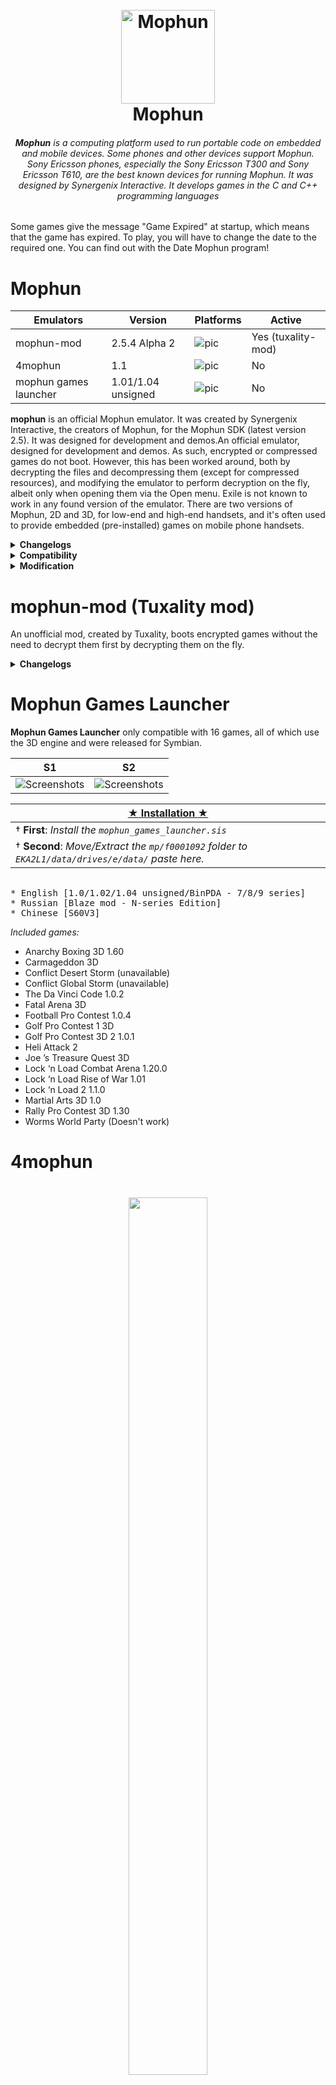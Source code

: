 <h1 align="center">
  <br>
  <img src="mophun_logo.png" alt="Mophun" width="150"></a>
  <br>
  Mophun
  <br>
</h1>
<i><h6 align="center"><b>Mophun</b> is a computing platform used to run portable code on embedded and mobile devices. Some phones and other devices support Mophun. Sony Ericsson phones, especially the Sony Ericsson T300 and Sony Ericsson T610, are the best known devices for running Mophun. It was designed by Synergenix Interactive. It develops games in the C and C++ programming languages</i></h6>

Some games give the message "Game Expired" at startup, which means that the game has expired. To play, you will have to change the date to the required one. You can find out with the Date Mophun program!

# Mophun

| Emulators                       | Version     | Platforms | Active |
| ------------------------------- | ---------- | -------------- | -------- |
| mophun-mod | 2.5.4 Alpha 2   | ![pic](Logos/Windows.png) | Yes (tuxality-mod) |
| 4mophun    | 1.1 | ![pic](Logos/WinMobile.png) | No |
| mophun games launcher  | 1.01/1.04 unsigned | ![pic](Logos/Symbian.png) | No |

**mophun** is an official Mophun emulator. It was created by Synergenix Interactive, the creators of Mophun, for the Mophun SDK (latest version 2.5). It was designed for development and demos.An official emulator, designed for development and demos. As such, encrypted or compressed games do not boot. However, this has been worked around, both by decrypting the files and decompressing them (except for compressed resources), and modifying the emulator to perform decryption on the fly, albeit only when opening them via the Open menu. Exile is not known to work in any found version of the emulator. There are two versions of Mophun, 2D and 3D, for low-end and high-end handsets, and it's often used to provide embedded (pre-installed) games on mobile phone handsets.

<details>
<summary><b>Changelogs</b></summary>

**2.5.4**
- Updated profile for Model 16 (Archos Gmini 400) including skin
- Data certificate bugfix for category 1 and 2 profiles (when using DataCertificateTestSuite for example)

**2.5.3**
- New profiles added for Symbian devices
- New preliminary profiles for unnamed jukeboxes (Model 14 & 16). No timing!
- Updates to the 3D API, see the SDK release notes
- 3D bugfix in P800/P900 profiles

**2.0.3**
- Make it possible to enable/disable onscreen joystick on P800/P900. All it does is change the screen size, it does not draw the panel.
- In models 1,2 and 5 (SonyEricsson T300 and T610 variants) use windows fonts as a fallback if a requested character does not exist in the SonyEricsson device font (i.e chinese).

**2.0.2**
- profile for GameTrac added (no timing yet)
- Added interpolation for 16bit

**2.0.1**
- Help file for emulator added

**2.0.0**
- S60 profiles split up into 7650, 3650 and N-Gage profiles
- Additional 3D features
</details>

<details>
<summary><b>Compatibility</b></summary>

* General

— Due to the nature of the emulator, encrypted or compressed games do not boot; commercial games are encrypted, and games not designed for Mophun-specific phones (e.g. Symbian, Windows Mobile) are also compressed. In some cases, resources are compressed separately to the program.

* Specific games

— The background is incorrectly drawn as a grey flat texture in Hitman, and The Da Vinci Code 3D (except 1.0.1, other versions require vMusicInit) doesn't work, which can be fixed using a special version of the emulator, which has referred to within the community as the Hitman emulator. Neither version boots Exile due to not supporting vMusicInit in 2.5.4, and vSin in the special version.
</details>

<details>
<summary><b>Modification</b></summary>

* Mophun Decrypt

— [Mophun Decrypt.exe](https://github.com/ptnn0/Mophun/raw/main/tools/MophunDecrypt.exe) created by JaGoTu, allows for Mophun programs to be decrypted and, from Mophun Decrypt 2, decompressed.

* Mophun Decrypt GUI

— A GUI, [Mophun Decrypt GUI](https://github.com/ptnn0/Mophun/raw/main/tools/MophunDecrypt_2.zip), created by childishbeat and written in Python, has been created to give the program a user interface. The latest version is 1.02, which predates Mophun Decrypt 2 and has not been updated to support decompression.

* Mophun Decrypt GUI Changelogs

— [1.02](https://github.com/ptnn0/Mophun/raw/main/tools/MophunDecryptGUI_v1.02.7z) - January 28, 2021 - Decreases .pyw size from 1,868 bytes to 1,713 bytes

— [1.01](https://github.com/ptnn0/Mophun/raw/main/tools/MophunDecryptGUI_v1.01.7z) - January 27, 2021 - Decreases .pyw size from 2,595 bytes to 1,868 bytes

— [1.0](https://github.com/ptnn0/Mophun/raw/main/tools/MophunDecryptGUI_v1.0.7z) - January 26, 2021 - Initial release
</details>

# mophun-mod (Tuxality mod)
An unofficial mod, created by Tuxality, boots encrypted games without the need to decrypt them first by decrypting them on the fly.

<details>
<summary><b>Changelogs</b></summary>

**2.5.4 Alpha 2**
- Drag and drop support is added, minor issues are fixed (e.g. "Compressed MPN file is not supported yet!" is corrected to "Compressed MPN files are not supported yet!") and debug messages due to failure (decryption or source files) are implemented. Planned for the next version, A3 (alpha 3), are decompression, Symbian/Pocket PC key fallback and to run as early as Windows 98, just like the unmodified version.

**2.5.4 Alpha 1**
- Decryption only works if opening from the Open menu. However, compressed games are detected, but cannot run. Instead, an error saying "Compressed MPN file is not supported yet!" appears. Additionally, there may be some cases of crashing and the date, time, profile stuff is not properly set or selected
</details>

# Mophun Games Launcher
**Mophun Games Launcher** only compatible with 16 games, all of which use the 3D engine and were released for Symbian.

|  S1   |  S2  |
| --- | --- |
| ![Screenshots](Extra/MGL1.jpg) | ![Screenshots](Extra/MGL2.jpg) |

| <ins><b>★ Installation ★</ins></b> |
| ------------------------------------ |
| † <b>First</b>: <i>Install the <code>mophun_games_launcher.sis</code></i> | 
| † <b>Second</b>: <i>Move/Extract the <code>mp/f0001092</code> folder to <code>EKA2L1/data/drives/e/data/</code> paste here.</i> |

<pre>

* English [1.0/1.02/1.04 unsigned/BinPDA - 7/8/9 series]
* Russian [Blaze mod - N-series Edition]
* Chinese [S60V3]
</pre>

*Included games:*

- Anarchy Boxing 3D 1.60
- Carmageddon 3D
- Conflict Desert Storm (unavailable)
- Conflict Global Storm (unavailable)
- The Da Vinci Code 1.0.2
- Fatal Arena 3D
- Football Pro Contest 1.0.4
- Golf Pro Contest 1 3D
- Golf Pro Contest 3D 2 1.0.1
- Heli Attack 2
- Joe ’s Treasure Quest 3D
- Lock ‘n Load Combat Arena 1.20.0
- Lock ‘n Load Rise of War 1.01
- Lock ‘n Load 2 1.1.0
- Martial Arts 3D 1.0
- Rally Pro Contest 3D 1.30
- Worms World Party (Doesn't work)

# 4mophun 

<h1 align="center">
        <img height="60%" width="50%" src="Extra/4mophun.jpg"><br>
</h1>

**4mophun** on Windows Mobile, you can run 4mophun on Windows through Microsoft's Device Emulator. Does not work with games that are locked (e.g. have a predefined IMEI recognition algorithm) or do not use the 3D engine.

There are 3 versions : QCIF +, QVGA [240x320] and VGA [176x220].

*Compatibility list:*

| Name        | Code name           | Status |
| ------------- |:-------------:| -----:|
| American Racing 3D      |  |  |
| Anarchy Boxing 3D      | RealBoxing | Work |
| Carmageddon 3D      | Carmageddon3D      |   Work |
| Conflict Desert Storm | |
| Conflict Global Storm | |
| Da Vinci Code | DVC      |    Work |
| Fatal Arena 3D | FA3D      |    Work |
| Football Pro Contest | FootballPro      |    Work |
| Golf Pro Contest | GolfProContest      |    Work with no sound + some backgrounds are 176x208|
| Golf Pro Contest 2 | GolfProContest2      |    Work with no sound |
| Heli Attack 2      |  |  |
| Joes Treasure Quest 3D      |  |  |
| Lock'n Load: Rise of War | LocknLoad      |    Work |
| Lock'n Load 2 | Exile      |    Work |
| Lock'n Load: Combat Arena | ArenaTMN      |    Work but only multiplayer |
| Martial Arts 3D | MA3D      |    Work |
| Rally Pro Contest | RallyProContest      |    Work |
| Worms World Party | WormsWWP      |    Not work with bad or missing certificate |

### Screenshots

|     |     |
| --- | --- |
| ![Screenshots](Screenshots/2.jpg) | ![Screenshots](Screenshots/3.jpg) |
| ![Screenshots](Screenshots/6.jpg) | ![Screenshots](Screenshots/11.jpg) |
| ![Screenshots](Screenshots/14.jpg) | ![Screenshots](Screenshots/4.jpg) |
| ![Screenshots](Screenshots/5.jpg) | ![Screenshots](Screenshots/7.jpg) |
| ![Screenshots](Screenshots/8.jpg) | ![Screenshots](Screenshots/10.gif) |
| ![Screenshots](Screenshots/12.jpg) | ![Screenshots](Screenshots/13.jpg) |
| ![Screenshots](Screenshots/15.jpg) | ![Screenshots](Screenshots/16.gif) |
| ![Screenshots](Screenshots/17.jpg) | ![Screenshots](Screenshots/18.jpg) |
| ![Screenshots](Screenshots/19.gif) | ![Screenshots](Screenshots/20.jpg) |
| ![Screenshots](Screenshots/21.png) | ![Screenshots](Screenshots/22.png) |

### mophun SDK
Mophun was a mobile phone games SDK, it was released in 2002, C based SDK specialised to game development for mobile devices. It was made possible by Synergenix and it was coming with a free license to develop games. Mophun SDK allowed creation of games for the SymbianOS platform without the burned of the complexity of SymbianOS.

[Mophun SDK 2.5](http://tuxality.net/public/MophunSDK_2_5.zip)

## Resources
* [Mophun games gameplay](https://youtube.com/playlist?list=PLq278TxO0xWUsEDsDLiC6TQvDwzGbjb5k)
* [Archos Gmini 402 support Mophun](https://youtube.com/watch?v=CdGAiMqbdtA)
* [Lessphun is an implementation of the Mophun API for Cibyl](https://github.com/SimonKagstrom/lessphun)
